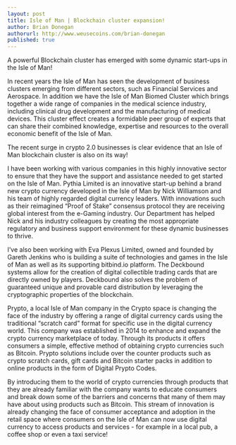 ```yaml
---
layout: post
title: Isle of Man | Blockchain cluster expansion!
author: Brian Donegan
authorurl: http://www.weusecoins.com/brian-donegan
published: true
---
```


A powerful Blockchain cluster has emerged with some dynamic start-ups in the Isle of Man!
<p>
In recent years the Isle of Man has seen the development of business clusters emerging from different sectors, such as Financial Services and Aerospace. In addition we have the Isle of Man Biomed Cluster which brings together a wide range of companies in the medical science industry, including clinical drug development and the manufacturing of medical devices. This cluster effect creates a formidable peer group of experts that can share their combined knowledge, expertise and resources to the overall economic benefit of the Isle of Man.
<p>
The recent surge in crypto 2.0 businesses is clear evidence that an Isle of Man blockchain cluster is also on its way!
<p>
I have been working with various companies in this highly innovative sector to ensure that they have the support and assistance needed to get started on the Isle of Man. Pythia Limited is an innovative start-up behind a brand new crypto currency developed in the Isle of Man by Nick Williamson and his team of highly regarded digital currency leaders. With innovations such as their reimagined “Proof of Stake” consensus protocol they are receiving global interest from the e-Gaming industry. Our Department has helped Nick and his industry colleagues by creating the most appropriate regulatory and business support environment for these dynamic businesses to thrive.
<p>
I’ve also been working with Eva Plexus Limited, owned and founded by Gareth Jenkins who is building a suite of technologies and games in the Isle of Man as well as its supporting bitbind.io platform. The Deckbound systems allow for the creation of digital collectible trading cards that are directly owned by players. Deckbound also solves the problem of guaranteed unique and provable card distribution by leveraging the cryptographic properties of the blockchain.
<p>
Prypto, a local Isle of Man company in the Crypto space is changing the face of the industry by offering a range of digital currency cards using the traditional “scratch card” format for specific use in the digital currency world. This company was established in 2014 to enhance and expand the crypto currency marketplace of today. Through its products it offers consumers a simple, effective method of obtaining crypto currencies such as Bitcoin. Prypto solutions include over the counter products such as crypto scratch cards, gift cards and Bitcoin starter packs in addition to online products in the form of Digital Prypto Codes.
<p>
By introducing them to the world of crypto currencies through products that they are already familiar with the company wants to educate consumers and break down some of the barriers and concerns that many of them may have about using products such as Bitcoin. This stream of innovation is already changing the face of consumer acceptance and adoption in the retail space where consumers on the Isle of Man can now use digital currency to access products and services - for example in a local pub, a coffee shop or even a taxi service!